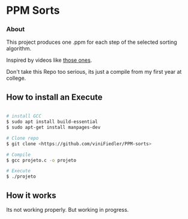 # PPM Sorts 

### About
This project produces one .ppm for each step of the selected sorting algorithm.

Inspired by videos like [those ones](https://github.com/termux/termux-packages/wiki).

Don't take this Repo too serious, its just a compile from my first year at college.


## How to install an Execute

```bash

# install GCC
$ sudo apt install build-essential
$ sudo apt-get install manpages-dev

# Clone repo
$ git clone <https://github.com/viniFiedler/PPM-sorts>

# Compile
$ gcc projeto.c -o projeto

# Execute
$ ./projeto

```
## How it works

Its not working properly. But working in progress.
